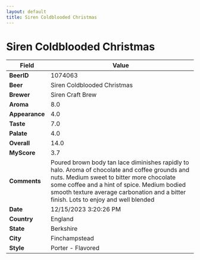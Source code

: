 ```yaml
---
layout: default
title: Siren Coldblooded Christmas
---
```


# Siren Coldblooded Christmas

| Field         | Value     |
|---------------|-----------|
| **BeerID** | 1074063 |
| **Beer** | Siren Coldblooded Christmas |
| **Brewer** | Siren Craft Brew |
| **Aroma** | 8.0 |
| **Appearance** | 4.0 |
| **Taste** | 7.0 |
| **Palate** | 4.0 |
| **Overall** | 14.0 |
| **MyScore** | 3.7 |
| **Comments** | Poured brown body tan lace diminishes rapidly to halo. Aroma of chocolate and coffee grounds and nuts. Medium sweet to bitter more chocolate some coffee and a hint of spice. Medium bodied smooth texture average carbonation and a bitter finish. Lots to enjoy and well blended  |
| **Date** | 12/15/2023 3:20:26 PM |
| **Country** | England |
| **State** | Berkshire |
| **City** | Finchampstead |
| **Style** | Porter - Flavored |
